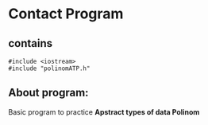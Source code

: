# Contact Program

## contains

```
#include <iostream>
#include "polinomATP.h"
```
## About program:
Basic program to practice **Apstract types of data Polinom**
